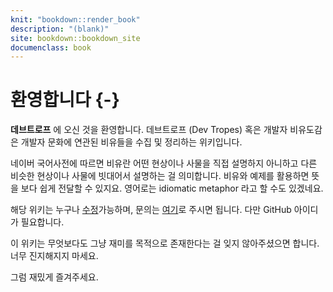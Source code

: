 ```yaml
---
knit: "bookdown::render_book"
description: "(blank)"
site: bookdown::bookdown_site
documenclass: book
---
```

# 환영합니다 {-}
__데브트로프__ 에 오신 것을 환영합니다. 데브트로프 (Dev Tropes) 혹은 개발자 비유도감은 개발자 문화에 연관된 비유들을 수집 및 정리하는 위키입니다.

네이버 국어사전에 따르면 비유란 어떤 현상이나 사물을 직접 설명하지 아니하고 다른 비슷한 현상이나 사물에 빗대어서 설명하는 걸 의미합니다. 비유와 예제를 활용하면 뜻을 보다 쉽게 전달할 수 있지요. 영어로는 idiomatic metaphor 라고 할 수도 있겠네요.

해당 위키는 누구나 [수정](https://github.com/zedoul/devtropes/edit/master/index.Rmd)가능하며, 문의는 [여기](https://github.com/zedoul/devtropes/issues/new)로 주시면 됩니다. 다만 GitHub 아이디가 필요합니다.

이 위키는 무엇보다도 그냥 재미를 목적으로 존재한다는 걸 잊지 않아주셨으면 합니다. 너무 진지해지지 마세요.

그럼 재밌게 즐겨주세요.
